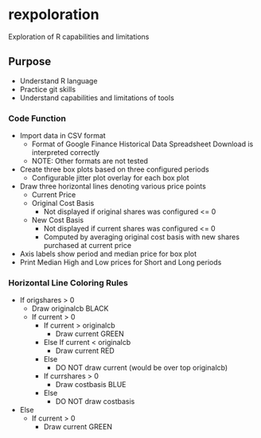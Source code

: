 # rexpoloration
Exploration of R capabilities and limitations

## Purpose
- Understand R language
- Practice git skills
- Understand capabilities and limitations of tools

### Code Function
- Import data in CSV format
  - Format of Google Finance Historical Data Spreadsheet Download is interpreted correctly
  - NOTE: Other formats are not tested
- Create three box plots based on three configured periods
  - Configurable jitter plot overlay for each box plot
- Draw three horizontal lines denoting various price points
  - Current Price
  - Original Cost Basis
    - Not displayed if original shares was configured <= 0
  - New Cost Basis
    - Not displayed if current shares was configured <= 0
    - Computed by averaging original cost basis with new shares purchased at current price
- Axis labels show period and median price for box plot
- Print Median High and Low prices for Short and Long periods

### Horizontal Line Coloring Rules
- If origshares > 0
  - Draw originalcb BLACK
  - If current > 0
    - If current > originalcb
      - Draw current GREEN
    - Else If current < originalcb
      - Draw current RED
    - Else
      - DO NOT draw current (would be over top originalcb)
    - If currshares > 0
      - Draw costbasis BLUE
    - Else
      - DO NOT draw costbasis
- Else
  - If current > 0
    - Draw current GREEN

